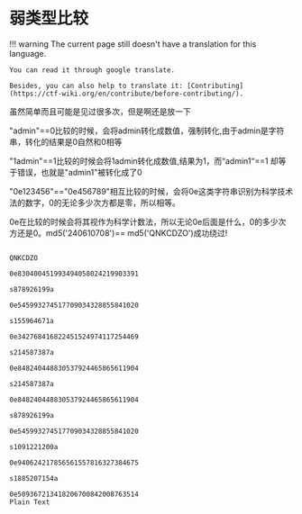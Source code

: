 # 弱类型比较
!!! warning
    The current page still doesn't have a translation for this language.

    You can read it through google translate.

    Besides, you can also help to translate it: [Contributing](https://ctf-wiki.org/en/contribute/before-contributing/). 



虽然简单而且可能是见过很多次，但是啊还是放一下


"admin"==0比较的时候，会将admin转化成数值，强制转化,由于admin是字符串，转化的结果是0自然和0相等





"1admin"==1比较的时候会将1admin转化成数值,结果为1，而“admin1“==1 却等于错误，也就是"admin1"被转化成了0





"0e123456"=="0e456789"相互比较的时候，会将0e这类字符串识别为科学技术法的数字，0的无论多少次方都是零，所以相等。











0e在比较的时候会将其视作为科学计数法，所以无论0e后面是什么，0的多少次方还是0。md5('240610708')== md5('QNKCDZO')成功绕过!





```plain

QNKCDZO

0e830400451993494058024219903391

s878926199a

0e545993274517709034328855841020

s155964671a

0e342768416822451524974117254469

s214587387a

0e848240448830537924465865611904

s214587387a

0e848240448830537924465865611904

s878926199a

0e545993274517709034328855841020

s1091221200a

0e940624217856561557816327384675

s1885207154a

0e509367213418206700842008763514
Plain Text
```





